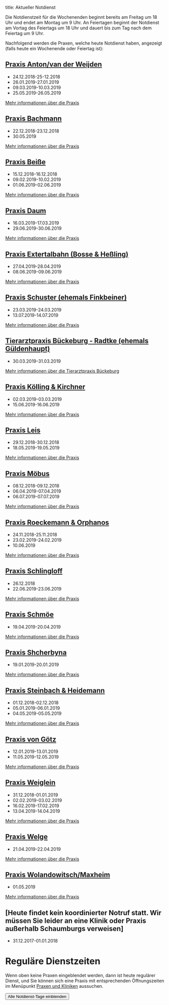 title: Aktueller Notdienst

Die Notdienstzeit für die Wochenenden beginnt bereits am Freitag um 18 Uhr und endet am Montag um 9 Uhr.
An Feiertagen beginnt der Notdienst am Vortag des Feiertags um 18 Uhr und dauert bis zum Tag nach dem Feiertag um 9 Uhr.

Nachfolgend werden die Praxen, welche heute Notdienst haben, angezeigt (falls heute ein Wochenende oder Feiertag ist):

<!-- Anleitung: In Klammern nach der Praxis-Überschrift eine Komma-getrennte Liste der Daten oder Datumsbereiche.
Ein Datum wird in der Form TT.MM.JJJJ angegeben und ein Datumsberiehc als TT.MM.JJJJ-TT.MM.JJJJ
Automatisch wird der Notdienst einen Tag vorher und einen Tag nachher noch angezeigt. -->


[Praxis Anton/van der Weijden](tieraerzte/anton.html)
-------------------------------------------------------------

- 24.12.2018-25-12.2018
- 26.01.2019-27.01.2019
- 09.03.2019-10.03.2019
- 25.05.2019-26.05.2019

[Mehr informationen über die Praxis](tieraerzte/anton.html)


[Praxis Bachmann](tieraerzte/bachmann.html)
-------------------------------------------------------------

- 22.12.2018-23.12.2018
- 30.05.2019

[Mehr informationen über die Praxis](tieraerzte/bachmann.html)


[Praxis Beiße](tieraerzte/beisse.html)
-----------------------------------------------------------

- 15.12.2018-16.12.2018
- 09.02.2019-10.02.2019
- 01.06.2019-02.06.2019

[Mehr informationen über die Praxis](tieraerzte/beisse.html)


[Praxis Daum](tieraerzte/daum.html)
-------------------------------------------------------------

- 16.03.2019-17.03.2019
- 29.06.2019-30.06.2019

[Mehr informationen über die Praxis](tieraerzte/daum.html)


[Praxis Extertalbahn (Bosse & Heßling)](tieraerzte/extertalbahn.html)
-------------------------------------------------------------

- 27.04.2019-28.04.2019
- 08.06.2019-09.06.2019

[Mehr informationen über die Praxis](tieraerzte/extertalbahn.html)


[Praxis Schuster (ehemals Finkbeiner)](tieraerzte/finkbeiner.html)
-----------------------------------------------------------

- 23.03.2019-24.03.2019
- 13.07.2019-14.07.2019

[Mehr informationen über die Praxis](tieraerzte/finkbeiner.html)


[Tierarztpraxis Bückeburg - Radtke (ehemals Güldenhaupt)](tieraerzte/radtke.html)
-------------------------------------------------------------

- 30.03.2019-31.03.2019

[Mehr informationen über die Tierarztpraxis Bückeburg](tieraerzte/radtke.html)


[Praxis Kölling & Kirchner](tieraerzte/kleintierklinik-kirchner-und-kolling.html)
-------------------------------------------------------------

- 02.03.2019-03.03.2019
- 15.06.2019-16.06.2019

[Mehr informationen über die Praxis](tieraerzte/kleintierklinik-kirchner-und-kolling.html)


[Praxis Leis](tieraerzte/leis.html)
-------------------------------------------------------------

- 29.12.2018-30.12.2018
- 18.05.2019-19.05.2019

[Mehr informationen über die Praxis](tieraerzte/leis.html)


[Praxis Möbus](tieraerzte/moebus.html)
-------------------------------------------------------------

- 08.12.2018-09.12.2018
- 06.04.2019-07.04.2019
- 06.07.2019-07.07.2019

[Mehr informationen über die Praxis](tieraerzte/moebus.html)


[Praxis Roeckemann & Orphanos](tieraerzte/roeckemann.html)
-------------------------------------------------------------

- 24.11.2018-25.11.2018
- 23.02.2019-24.02.2019
- 10.06.2019

[Mehr informationen über die Praxis](tieraerzte/roeckemann.html)


[Praxis Schlingloff](tieraerzte/schlingloff.html)
-------------------------------------------------------------

- 26.12.2018
- 22.06.2019-23.06.2019

[Mehr informationen über die Praxis](tieraerzte/schlingloff.html)


[Praxis Schmöe](tieraerzte/schmoe.html)
-------------------------------------------------------------

- 19.04.2019-20.04.2019

[Mehr informationen über die Praxis](tieraerzte/schmoe.html)


[Praxis Shcherbyna](tieraerzte/Shcherbyna.html)
-------------------------------------------------------------

- 19.01.2019-20.01.2019

[Mehr informationen über die Praxis](tieraerzte/Shcherbyna.html)


[Praxis Steinbach & Heidemann](tieraerzte/steinbach.html)
-------------------------------------------------------------

- 01.12.2018-02.12.2018
- 05.01.2019-06.01.2019
- 04.05.2019-05.05.2019

[Mehr informationen über die Praxis](tieraerzte/steinbach.html)


[Praxis von Götz](tieraerzte/von-goetz.html)
-------------------------------------------------------------

- 12.01.2019-13.01.2019
- 11.05.2019-12.05.2019

[Mehr informationen über die Praxis](tieraerzte/von-goetz.html)


[Praxis Weiglein](tieraerzte/weiglein.html)
-------------------------------------------------------------

- 31.12.2018-01.01.2019
- 02.02.2019-03.02.2019
- 16.02.2019-17.02.2019
- 13.04.2019-14.04.2019

[Mehr informationen über die Praxis](tieraerzte/weiglein.html)


[Praxis Welge](tieraerzte/welge.html)
-------------------------------------------------------------

- 21.04.2019-22.04.2019

[Mehr informationen über die Praxis](tieraerzte/welge.html)


[Praxis Wolandowitsch/Maxheim](tieraerzte/wolandowitsch.html)
-------------------------------------------------------------

- 01.05.2019


[Mehr informationen über die Praxis](tieraerzte/wolandowitsch.html)


[Heute findet kein koordinierter Notruf statt. Wir müssen Sie leider an eine Klinik oder Praxis außerhalb Schaumburgs verweisen]
------------------------------------------------------------ 

- 31.12.2017-01.01.2018

Reguläre Dienstzeiten
===================================

Wenn oben keine Praxen eingeblendet werden, dann ist heute regulärer Dienst, und Sie können sich eine Praxis mit entsprechenden Öffnungszeiten im Menüpunkt [Praxen und Kliniken](tieraerzte.html) aussuchen.



<button id="toggle_notdienst" type="button" onclick="toggle_visibility();" class="btn btn-info btn-lg btn-block" data-toggle-text="Alle Notdienst-Tage ausblenden" autocomplete="off">Alle Notdienst-Tage einblenden</button>



<!--              ACHTUNG, AB HIER NICHT MODIFIZIEREN!

Es sei denn, Sie wissen was Sie tun :-)

Der nachfolgende JavaScript-Code wird nach dem Laden dieser Seite auf dem
Computer des Nutzers ausgeführt und zeigt den jeweils gültigen Notdienst an
und versteckt die restlichen Inhalte, wenn das Datum nicht passt.
Die Zeiträume werden in Klammern in den Überschriften der ersten beiden
Stufen angegeben (also z.B. `# Überschrift (23.04.2014, 01.05.2014)`).
Mehrere Datumsangaben werden durch Komma getrennt. Es ist auch möglich
Zeiträume anzugeben, wobei ein Bindestrich das Start- vom End-Datum
abgrenzt. Beispiel `# Überschrift (23.04.2014 - 25.04.2014)`.

(C) 2014, Samuel John (www.samueljohn.de)
Released under MIT license.
-->

<script src="moment.js"></script>
<script>

// Find html nodes on the same level after `elem`, up to but excluding the
// next element in the array `stop_tags`
function siblings_up_to (elem, stop_tags) {
    var content = [];
    do {
        content.push(elem);
        elem = elem.nextElementSibling;
    } while (elem && stop_tags.indexOf(elem.tagName) < 0);
    return content;
}

function parse_date (text) {
    return moment(text, ["DD.MM.YYYY", "DD. MMM YYYY"], "de");
}

// Return a list of pairs of moment.js objects `[ ...,[start, end],...]`
function extract_dates (text) {
    // list to hold the dates
    var dates = [];
    // regular expression to extract the text in the last pair of brackets
    var find_text_in_last_brackets_regex = /^(.*)$/gm;
    var text_in_last_brackets = find_text_in_last_brackets_regex.exec(text);
    // console.log("regex matching: ", text_in_last_brackets);
    if (text_in_last_brackets && text_in_last_brackets.length > 1) {
        // if match, split out possible multiple dates seperated by `,`
        var date_ranges = text_in_last_brackets[1].split(',');
        // console.log("date_ranges: ", date_ranges);
        date_ranges.forEach(
            function (one_date_range_text) {
                var from_to = one_date_range_text.split('-');
                // console.log("from,to (array of string): ", from_to);
                if (from_to.length > 2) {
                    console.warn("Warning: More than two '-' found in date range.");
                    return;
                }
                // try to parse start...
                var start = parse_date(from_to[0]);
                var end = start.clone();
                if (start.isValid) {
                    // console.log("...start is valid: ", from_to[0]);
                    end.add('d', 1);  // set end to +24h later than start
                }
                // Check if there is a stop-date
                if (from_to.length > 1) {
                    // console.log("Stop-date given: ", from_to[1]);
                    end = parse_date(from_to[1]);
                    end.add('d', 1);  // so that 01.02.2014 - 02.02.2014 includes 02.02
                }
                // console.log("Parsed date from ", start, " to (+ 1d) ", end);
                dates.push([start, end]);
            }
        )
    }
    return dates;
}

function now_in_date_ranges ( date_ranges, duration_before, duration_after ) {
    var i = 0;
    for (; i < date_ranges.length; i++) {
        var date = date_ranges[i];
        if (date.length <= 0) {
            console.error("Could not extract dates for " + heading);
            return;
        }
        var start = date[0];
        var end = date[1];
        var now = moment();
        // console.log("start " + start._d);
        // console.log("now " + now._d);
        // console.log("end " + end._d);
        if (now >= start.subtract(duration_before) && now <= end.add(duration_after)) {
            console.log("☑ " + now.format('DD.MM.YYYY') + " is in date range: "
                        + date[0].subtract(duration_before).format('DD.MM.YYYY')
                        + " - "
                        + date[1].add(duration_after).format('DD.MM.YYYY'));
            return true; // don't hide this, let it stay visible
        } else {
            console.log("☐ " + now.format('DD.MM.YYYY'), " is NOT in date range: "
                        + date[0].subtract(duration_before).format('DD.MM.YYYY')
                        + " - "
                        + date[1].add(duration_after).format('DD.MM.YYYY'));
        }
    }
    return false;
}

// Search for h2 headings and hide them (with all the siblings) unless the
// current date (now) is in any of the given ranges (in brackest after the heading) or
// `before_now` long earlier than `now`.
function seek_and_hide () {
    // Not only show at beginning of first day but this long before already
    var duration_before = moment.duration(1, 'days');
    var duration_after  = moment.duration(1, 'days');
    var h2_headings = document.getElementById("content").getElementsByTagName("H2");
    console.log("seek and hide...");
    console.log("found " + h2_headings.length + " h2 headings.");
    var i = 0;
    for (; i < h2_headings.length; i++) {
        console.log("----------------- ", i );
        var heading = h2_headings[i];
        console.log("Processing " + heading.textContent);
        var follow = heading.nextElementSibling;
        var date_ranges_txt = "";
        if (follow && follow.tagName == "UL") {
            console.log("UL list after heading.");
            var lis = follow.children;
            var j = 0;
            for (; j < lis.length; j++) {
                date_ranges_txt += lis[j].textContent + ", ";
                if (! now_in_date_ranges(extract_dates(lis[j].textContent), duration_before, duration_after)) {
                    // hide
                    lis[j].display_orig = lis[j].style.display;
                    lis[j].style.display = "none";
                    lis[j].classList.add("hidden_notdienst");
                } else {
                    // show this h2
                    console.log("match found!");
                }
            }
            if( ! now_in_date_ranges(extract_dates(date_ranges_txt), duration_before, duration_after)) {
                siblings_up_to(heading, ["H2", "H1"]).forEach( function (el) {
                    el.display_orig = el.style.display;
                    el.style.display = "none";
                    el.classList.add("hidden_notdienst");
                });
                heading.classList.add("seek_and_hide");
            }
        }
        console.log("done. ", i);
    }
}

function toggle_visibility() {
    console.log("toggle_visibility");
    var hidden_elements = document.getElementsByClassName("hidden_notdienst");
    console.log(hidden_elements.length + " hidden elements...");
    var i = 0;
    for (; i < hidden_elements.length; i++) {
        console.log(hidden_elements[i] + " style = " + hidden_elements[i].style.display)
        if (hidden_elements[i].style.display == "none") {
            console.log(hidden_elements[i].display_orig);
            hidden_elements[i].style.display = hidden_elements[i].display_orig;
        } else {
            hidden_elements[i].style.display = "none";
        }
    }
}

// run this shit
seek_and_hide();
</script>
